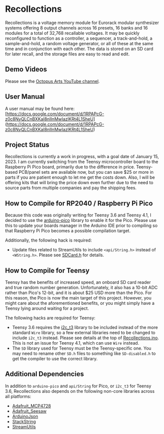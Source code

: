 Recollections
=============

Recollections is a voltage memory module for Eurorack modular synthesizer systems offering 8 output
channels across 16 presets, 16 banks and 16 modules for a total of 32,768 recallable voltages. It
may be quickly reconfigured to function as a controller, a sequencer, a track-and-hold, a
sample-and-hold, a random voltage generator, or all of these at the same time and in conjunction
with each other. The data is stored on an SD card for later recall, and the storage files are easy
to read and edit.

Demo Videos
-----------
Please see the [Octopus Arts YouTube channel](https://www.youtube.com/@octopus-arts).

User Manual
-----------
A user manual may be found here:
[https://docs.google.com/document/d/1RPAPcG-z0c8NyQLCnBXKaI8nIInMwIazlKRt4L1SheU]
(https://docs.google.com/document/d/1RPAPcG-z0c8NyQLCnBXKaI8nIInMwIazlKRt4L1SheU)

Project Status
--------------
Recollections is currently a work in progress, with a goal date of January 15, 2023. I am currently
switching from the Teensy microcontroller board to the Raspberry Pi Pico board, primarily due to the
difference in price. Teensy-based PCB/panel sets are available now, but you can save $25 or more
in parts if you are patient enough to let me get the costs down. Also, I will be offering kits that
will bring the price down even further due to the need to source parts from multiple companies and
pay the shipping fees.

How to Compile for RP2040 / Raspberry Pi Pico
---------------------------------------------
Because this code was originally writing for Teensy 3.6 and Teensy 4.1, I decided to use the
[arduino-pico](https://github.com/earlephilhower/arduino-pico) library to enable it for the Pico.
Please use this to update your boards manager in the Arduino IDE prior to compiling so that
Raspberry Pi Pico becomes a possible compilation target.

Additionally, the following hack is required:
* Update files related to StreamUtils to include `<api/String.h>` instead of `<WString.h>`. Please
see [SDCard.h](https://github.com/octopus-arts/Recollections/blob/main/SDCard.h) for details.

How to Compile for Teensy
-------------------------
Teensy has the benefits of increased speed, an onboard SD card reader and true random number
generation. Unfortunately, it also has a 10-bit ADC rather than Pico's 12-bit, and it is about $25
USD more than the Pico. For this reason, the Pico is now the main target of this project. However,
you might care about the aforementioned benefits, or you might simply have a Teensy lying around
waiting for a project.

The following hacks are required for Teensy:
* Teensy 3.6 requires the [i2c_t3]() library to be included instead of the more standard `Wire`
library, so a few external libraries need to be changed to include `i2c_t3` instead. Please see
details at the top of
[Recollections.ino](https://github.com/octopus-arts/Recollections/blob/main/Recollections.ino).
This is not an issue for Teensy 4.1, which can use `Wire` instead.
* The `SD` library used for Teensy must be the Teensy-specific one. You may need to rename other
`SD.h` files to something like `SD-disabled.h` to get the compiler to use the correct library.

Additional Dependencies
-----------------------
In addition to `arduino-pico` and `api/String` for Pico, or `i2c_t3` for Teensy 3.6, Recollections
also depends on the following non-core libraries across all platforms:
* [Adafruit_MCP4728](https://github.com/adafruit/Adafruit_MCP4728)
* [Adafruit_Seesaw](https://github.com/adafruit/seesaw)
* [ArduinoJson](https://arduinojson.org/)
* [StackString](https://gitlab.com/arduino-libraries/stackstring)
* [StreamUtils](https://github.com/bblanchon/ArduinoStreamUtils)